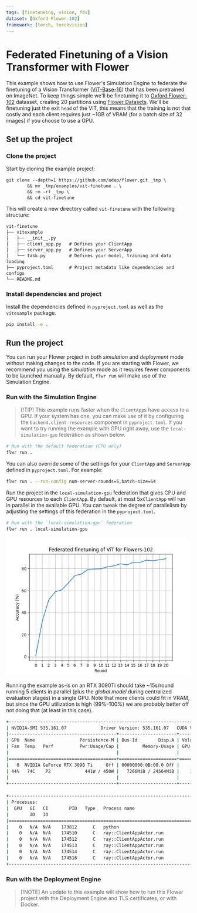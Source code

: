 ```yaml
---
tags: [finetuneing, vision, fds]
dataset: [Oxford Flower-102]
framework: [torch, torchvision]
---
```


# Federated Finetuning of a Vision Transformer with Flower

This example shows how to use Flower's Simulation Engine to federate the finetuning of a Vision Transformer ([ViT-Base-16](https://pytorch.org/vision/main/models/generated/torchvision.models.vit_b_16.html#torchvision.models.vit_b_16)) that has been pretrained on ImageNet. To keep things simple we'll be finetuning it to [Oxford Flower-102](https://www.robots.ox.ac.uk/~vgg/data/flowers/102/index.html) datasset, creating 20 partitions using [Flower Datasets](https://flower.ai/docs/datasets/). We'll be finetuning just the exit `head` of the ViT, this means that the training is not that costly and each client requires just ~1GB of VRAM (for a batch size of 32 images) if you choose to use a GPU.

## Set up the project

### Clone the project

Start by cloning the example project:

```shell
git clone --depth=1 https://github.com/adap/flower.git _tmp \
        && mv _tmp/examples/vit-finetune . \
        && rm -rf _tmp \
        && cd vit-finetune
```

This will create a new directory called `vit-finetune` with the following structure:

```shell
vit-finetune
├── vitexample
│   ├── __init__.py
│   ├── client_app.py   # Defines your ClientApp
│   ├── server_app.py   # Defines your ServerApp
│   └── task.py         # Defines your model, training and data loading
├── pyproject.toml      # Project metadata like dependencies and configs
└── README.md
```

### Install dependencies and project

Install the dependencies defined in `pyproject.toml` as well as the `vitexample` package.

```bash
pip install -e .
```

## Run the project

You can run your Flower project in both _simulation_ and _deployment_ mode without making changes to the code. If you are starting with Flower, we recommend you using the _simulation_ mode as it requires fewer components to be launched manually. By default, `flwr run` will make use of the Simulation Engine.

### Run with the Simulation Engine

> \[!TIP\]
> This example runs faster when the `ClientApp`s have access to a GPU. If your system has one, you can make use of it by configuring the `backend.client-resources` component in `pyproject.toml`. If you want to try running the example with GPU right away, use the `local-simulation-gpu` federation as shown below.

```bash
# Run with the default federation (CPU only)
flwr run .
```

You can also override some of the settings for your `ClientApp` and `ServerApp` defined in `pyproject.toml`. For example:

```bash
flwr run . --run-config num-server-rounds=5,batch-size=64
```

Run the project in the `local-simulation-gpu` federation that gives CPU and GPU resources to each `ClientApp`. By default, at most 5x`ClientApp` will run in parallel in the available GPU. You can tweak the degree of parallelism by adjusting the settings of this federation in the `pyproject.toml`.

```bash
# Run with the `local-simulation-gpu` federation
flwr run . local-simulation-gpu
```

![](_static/central_evaluation.png)

Running the example as-is on an RTX 3090Ti should take ~15s/round running 5 clients in parallel (plus the _global model_ during centralized evaluation stages) in a single GPU. Note that more clients could fit in VRAM, but since the GPU utilization is high (99%-100%) we are probably better off not doing that (at least in this case).

```bash
+---------------------------------------------------------------------------------------+
| NVIDIA-SMI 535.161.07             Driver Version: 535.161.07   CUDA Version: 12.2     |
|-----------------------------------------+----------------------+----------------------+
| GPU  Name                 Persistence-M | Bus-Id        Disp.A | Volatile Uncorr. ECC |
| Fan  Temp   Perf          Pwr:Usage/Cap |         Memory-Usage | GPU-Util  Compute M. |
|                                         |                      |               MIG M. |
|=========================================+======================+======================|
|   0  NVIDIA GeForce RTX 3090 Ti     Off | 00000000:0B:00.0 Off |                  Off |
| 44%   74C    P2             441W / 450W |   7266MiB / 24564MiB |    100%      Default |
|                                         |                      |                  N/A |
+-----------------------------------------+----------------------+----------------------+

+---------------------------------------------------------------------------------------+
| Processes:                                                                            |
|  GPU   GI   CI        PID   Type   Process name                            GPU Memory |
|        ID   ID                                                             Usage      |
|=======================================================================================|
|    0   N/A  N/A    173812      C   python                                     1966MiB |
|    0   N/A  N/A    174510      C   ray::ClientAppActor.run                    1056MiB |
|    0   N/A  N/A    174512      C   ray::ClientAppActor.run                    1056MiB |
|    0   N/A  N/A    174513      C   ray::ClientAppActor.run                    1056MiB |
|    0   N/A  N/A    174514      C   ray::ClientAppActor.run                    1056MiB |
|    0   N/A  N/A    174516      C   ray::ClientAppActor.run                    1056MiB |
+---------------------------------------------------------------------------------------+
```

### Run with the Deployment Engine

> \[!NOTE\]
> An update to this example will show how to run this Flower project with the Deployment Engine and TLS certificates, or with Docker.
